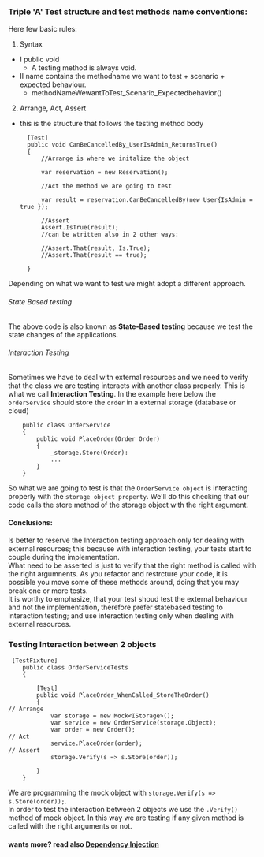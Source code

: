  ### Triple 'A' Test structure and test methods name conventions:

Here few basic rules:
1. Syntax
- I public void
    - A testing method is always void.
- II name contains the methodname we want to test + scenario + expected behaviour.
    -  methodNameWewantToTest_Scenario_Expectedbehavior()

2. Arrange, Act, Assert 
- this is the structure that follows the testing method body 

        [Test]
        public void CanBeCancelledBy_UserIsAdmin_ReturnsTrue()
        {
            //Arrange is where we initalize the object

            var reservation = new Reservation();

            //Act the method we are going to test

            var result = reservation.CanBeCancelledBy(new User{IsAdmin = true });

            //Assert 
            Assert.IsTrue(result);
            //can be wtritten also in 2 other ways:

            //Assert.That(result, Is.True);
            //Assert.That(result == true);

        }

Depending on what we want to test we might adopt a different approach.
###### State Based testing
The above code is also known as **State-Based testing** because we test the state changes of the applications.

###### Interaction Testing
Sometimes we have to deal with external resources and we need to verify that the class we are testing interacts with another class properly. This is what we call
**Interaction Testing**.
In the example here below the `orderService` should store the `order` in a external storage (database or cloud)

```
    public class OrderService
    {
        public void PlaceOrder(Order Order)
        {
            _storage.Store(Order):
            ...
        }
    }
``` 
So what we are going to test is that the `OrderService object` is interacting properly with the `storage object property`.
We'll do this checking that our code calls the store method of the storage object with the right argument.

#### Conclusions:

Is better to reserve the Interaction testing approach only for dealing with external resources; this because with interaction testing, your tests start to couple
during the implementation.\
What need to be asserted is just to verify that the right method is called with the right argumnents.
As you refactor and restrcture your code, it is possible you move some of these methods around, doing that you may break one or more tests.\
It is worthy to emphasize, that your test shoud test the external behaviour and not the implementation, therefore prefer statebased testing to interaction testing; 
and use interaction testing only when dealing with external resources.

### Testing Interaction between 2 objects

```
 [TestFixture]
    public class OrderServiceTests
    {

        [Test]
        public void PlaceOrder_WhenCalled_StoreTheOrder()
        {
// Arrange
            var storage = new Mock<IStorage>();
            var service = new OrderService(storage.Object);
            var order = new Order();
// Act
            service.PlaceOrder(order);
// Assert 
            storage.Verify(s => s.Store(order));

        }
    }

```

We are programming the mock object with `storage.Verify(s => s.Store(order));`.\
In order to test the interaction between 2 objects we use the `.Verify()` method of mock object.
In this way we are testing if any given method is called with the right arguments or not.

#### wants more? read also [Dependency Injection](https://en.wikipedia.org/wiki/Object_graph)